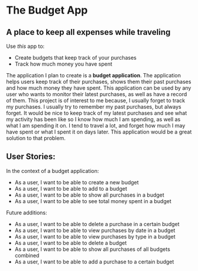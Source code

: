 # The Budget App

## A place to keep all expenses while traveling

Use *this* app to:
- Create budgets that keep track of your purchases
- Track how much money you have spent

The application I plan to create is a **budget application**. The application
helps users keep track of their purchases, shows them their past
purchases and how much money they have spent. This application can be used by any user
who wants to monitor their latest purchases, as well as have a record of them.
This project is of interest to me because, I usually forget to track my purchases. I usually 
try to remember my past purchases, but always forget. It would be nice
to keep track of my latest purchases and see what my activity has been like so I know
how much I am spending, as well as what I am spending it on. I tend to travel a lot, and forget how much 
I may have spent or what I spent it on days later. This application would be a great solution to that problem.


## User Stories: 

In the context of a budget application:
- As a user, I want to be able to create a new budget
- As a user, I want to be able to add to a budget
- As a user, I want to be able to show all purchases in a budget
- As a user, I want to be able to see total money spent in a budget



Future additions:

- As a user, I want to be able to delete a purchase in a certain budget
- As a user, I want to be able to view purchases by date in a budget
- As a user, I want to be able to view purchases by type in a budget
- As a user, I want to be able to delete a budget
- As a user, I want to be able to show all purchases of all budgets combined
- As a user, I want to be able to add a purchase to a certain budget
